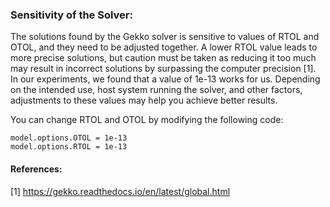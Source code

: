 ### Sensitivity of the Solver:

The solutions found by the Gekko solver is sensitive to values of RTOL and OTOL, and they need to be adjusted together. A lower RTOL value leads to more precise solutions, but caution must be taken as reducing it too much may result in incorrect solutions by surpassing the computer precision [1].
In our experiments, we found that a value of 1e-13 works for us. Depending on the intended use, host system running the solver, and other factors, adjustments to these values may help you achieve better results.

You can change RTOL and OTOL by modifying the following code:
```
model.options.OTOL = 1e-13
model.options.RTOL = 1e-13
```

#### References:
[1] https://gekko.readthedocs.io/en/latest/global.html
